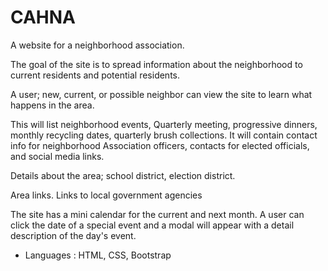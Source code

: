 # CAHNA
A website for a neighborhood association.

The goal of the site is to spread information about the neighborhood to current residents and potential residents.

A user; new, current, or possible neighbor can view the site to learn what happens in the area.

This will list neighborhood events, Quarterly meeting, progressive dinners, monthly recycling dates, quarterly brush collections.
It will contain contact info for neighborhood Association officers, contacts for elected officials, and social media links.

Details about the area; school district, election district.

Area links.
Links to local government agencies


The site has a mini calendar for the current and next month. A user can click the date of a special event and a modal will appear with a detail description of the day's event.

* Languages : HTML, CSS, Bootstrap

